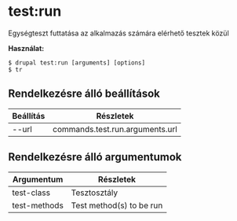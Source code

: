 # test:run
Egységteszt futtatása az alkalmazás számára elérhető tesztek közül

**Használat:**
```
$ drupal test:run [arguments] [options] 
$ tr  
```

## Rendelkezésre álló beállítások
Beállítás | Részletek
-------|-------------
--url | commands.test.run.arguments.url

## Rendelkezésre álló argumentumok
Argumentum | Részletek
---------|-------------
test-class | Tesztosztály
test-methods | Test method(s) to be run
